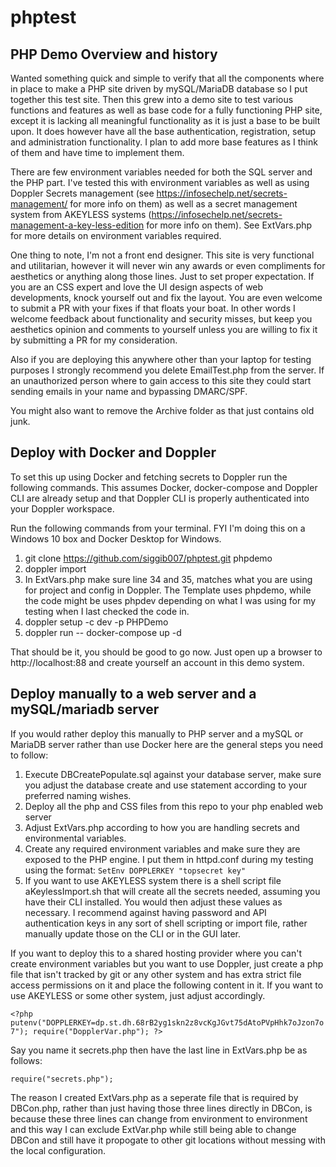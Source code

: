 # phptest
## PHP Demo Overview and history
Wanted something quick and simple to verify that all the components where in place to make a PHP site driven by mySQL/MariaDB database so I put together this test site. Then this grew into a demo site to test various functions and features as well as base code for a fully functioning PHP site, except it is lacking all meaningful functionality as it is just a base to be built upon. It does however have all the base authentication, registration, setup and administration functionality. I plan to add more base features as I think of them and have time to implement them.

There are few environment variables needed for both the SQL server and the PHP part. I've tested this with environment variables as well as using Doppler Secrets management (see https://infosechelp.net/secrets-management/ for more info on them) as well as a secret management system from AKEYLESS systems (https://infosechelp.net/secrets-management-a-key-less-edition for more info on them). See ExtVars.php for more details on environment variables required.

One thing to note, I'm not a front end designer. This site is very functional and utilitarian, however it will never win any awards or even compliments for aesthetics or anything along those lines. Just to set proper expectation. If you are an CSS expert and love the UI design aspects of web developments, knock yourself out and fix the layout. You are even welcome to submit a PR with your fixes if that floats your boat. In other words I welcome feedback about functionality and security misses, but keep you aesthetics opinion and comments to yourself unless you are willing to fix it by submitting a PR for my consideration.

Also if you are deploying this anywhere other than your laptop for testing purposes I strongly recommend you delete EmailTest.php from the server. If an unauthorized person where to gain access to this site they could start sending emails in your name and bypassing DMARC/SPF. 

You might also want to remove the Archive folder as that just contains old junk. 

## Deploy with Docker and Doppler

To set this up using Docker and fetching secrets to Doppler run the following commands. This assumes Docker, docker-compose and Doppler CLI are already setup and that Doppler CLI is properly authenticated into your Doppler workspace.

Run the following commands from your terminal. FYI I'm doing this on a Windows 10 box and Docker Desktop for Windows. 

1. git clone https://github.com/siggib007/phptest.git phpdemo
2. doppler import
3. In ExtVars.php make sure line 34 and 35, matches what you are using for project and config in Doppler. The Template uses phpdemo, while the code might be uses phpdev depending on what I was using for my testing when I last checked the code in.
4. doppler setup -c dev -p PHPDemo
5. doppler run -- docker-compose up -d

That should be it, you should be good to go now. Just open up a browser to http://localhost:88 and create yourself an account in this demo system.

## Deploy manually to a web server and a mySQL/mariadb server

If you would rather deploy this manually to PHP server and a mySQL or MariaDB server rather than use Docker here are the general steps you need to follow:

1. Execute DBCreatePopulate.sql against your database server, make sure you adjust the database create and use statement according to your preferred naming wishes. 
2. Deploy all the php and CSS files from this repo to your php enabled web server
3. Adjust ExtVars.php according to how you are handling secrets and environmental variables. 
4. Create any required environment variables and make sure they are exposed to the PHP engine.
   I put them in httpd.conf during my testing using the format:
   `SetEnv DOPPLERKEY "topsecret key"`
5. If you want to use AKEYLESS system there is a shell script file aKeylessImport.sh that will create all the secrets needed, assuming you have their CLI installed. You would then adjust these values as necessary. I recommend against having password and API authentication keys in any sort of shell scripting or import file, rather manually update those on the CLI or in the GUI later.

If you want to deploy this to a shared hosting provider where you can't create environment variables but you want to use Doppler, just create a php file that isn't tracked by git or any other system and has extra strict file access permissions on it and place the following content in it. If you want to use AKEYLESS or some other system, just adjust accordingly.

`<?php
putenv("DOPPLERKEY=dp.st.dh.68rB2yg1skn2z8vcKgJGvt75dAtoPVpHhk7oJzon7o7");
require("DopplerVar.php");
?>`

Say you name it secrets.php then have the last line in ExtVars.php be as follows:

`require("secrets.php");`

The reason I created ExtVars.php as a seperate file that is required by DBCon.php, rather than just having those three lines directly in DBCon, is because these three lines can change from environment to environment and this way I can exclude ExtVar.php while still being able to change DBCon and still have it propogate to other git locations without messing with the local configuration. 
